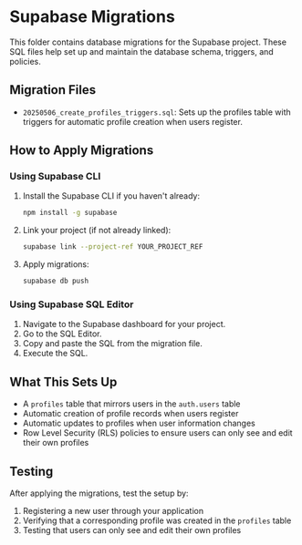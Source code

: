 # Supabase Migrations

This folder contains database migrations for the Supabase project. These SQL files help set up and maintain the database schema, triggers, and policies.

## Migration Files

- `20250506_create_profiles_triggers.sql`: Sets up the profiles table with triggers for automatic profile creation when users register.

## How to Apply Migrations

### Using Supabase CLI

1. Install the Supabase CLI if you haven't already:
   ```bash
   npm install -g supabase
   ```

2. Link your project (if not already linked):
   ```bash
   supabase link --project-ref YOUR_PROJECT_REF
   ```

3. Apply migrations:
   ```bash
   supabase db push
   ```

### Using Supabase SQL Editor

1. Navigate to the Supabase dashboard for your project.
2. Go to the SQL Editor.
3. Copy and paste the SQL from the migration file.
4. Execute the SQL.

## What This Sets Up

- A `profiles` table that mirrors users in the `auth.users` table
- Automatic creation of profile records when users register
- Automatic updates to profiles when user information changes
- Row Level Security (RLS) policies to ensure users can only see and edit their own profiles

## Testing

After applying the migrations, test the setup by:

1. Registering a new user through your application
2. Verifying that a corresponding profile was created in the `profiles` table
3. Testing that users can only see and edit their own profiles